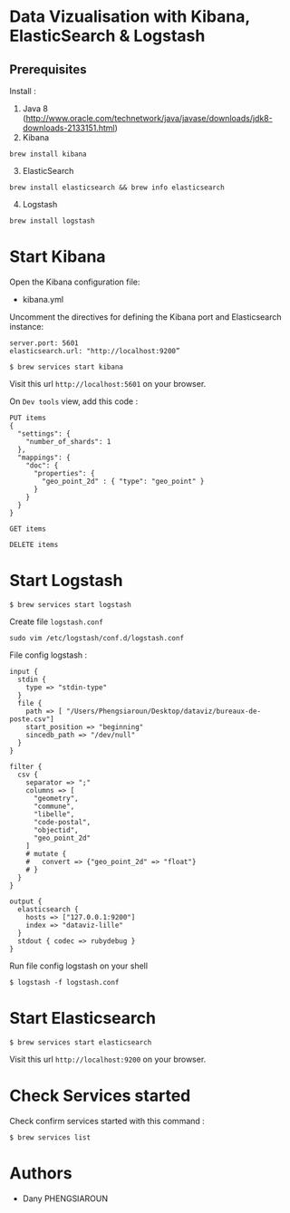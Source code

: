 # Data Vizualisation with Kibana, ElasticSearch & Logstash

## Prerequisites
Install :
1. Java 8 (http://www.oracle.com/technetwork/java/javase/downloads/jdk8-downloads-2133151.html)
2. Kibana
```
brew install kibana
```
3. ElasticSearch
```
brew install elasticsearch && brew info elasticsearch
```
4. Logstash
```
brew install logstash
```

# Start Kibana
Open the Kibana configuration file:  
- kibana.yml

Uncomment the directives for defining the Kibana port and Elasticsearch instance:
```
server.port: 5601
elasticsearch.url: "http://localhost:9200”
```


```
$ brew services start kibana
```

Visit this url `http://localhost:5601` on your browser.

On `Dev tools` view, add this code :
```
PUT items
{
  "settings": {
    "number_of_shards": 1
  }, 
  "mappings": {
    "doc": {
      "properties": {
        "geo_point_2d" : { "type": "geo_point" }
      }
    }
  }
}

GET items

DELETE items
```

# Start Logstash
```
$ brew services start logstash
```

Create file `logstash.conf`
```
sudo vim /etc/logstash/conf.d/logstash.conf
```

File config logstash :
```
input {
  stdin {
    type => "stdin-type"
  }
  file {
    path => [ "/Users/Phengsiaroun/Desktop/dataviz/bureaux-de-poste.csv"]
    start_position => "beginning"
    sincedb_path => "/dev/null"
  }
}

filter {
  csv {
    separator => ";"
    columns => [
      "geometry",
      "commune",
      "libelle",
      "code-postal",
      "objectid",
      "geo_point_2d"
    ]
    # mutate {
    #   convert => {"geo_point_2d" => "float"}
    # }
  }
}

output {
  elasticsearch {
    hosts => ["127.0.0.1:9200"] 
    index => "dataviz-lille"
  }
  stdout { codec => rubydebug }
}
```

Run file config logstash on your shell

```
$ logstash -f logstash.conf
```

# Start Elasticsearch
```
$ brew services start elasticsearch
```
Visit this url `http://localhost:9200` on your browser.


# Check Services started
Check confirm services started with this command :
```
$ brew services list
```

# Authors

- Dany PHENGSIAROUN